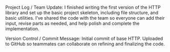 Project Log / Team Update:
I finished writing the first version of the HTTP library and set up the basic project skeleton, including file structure, and basic utilities. I’ve shared the code with the team so everyone can add their input, revise parts as needed, and help polish and complete the implementation.

Version Control / Commit Message:
Initial commit of base HTTP. Uploaded to GitHub so teammates can collaborate on refining and finalizing the code.

